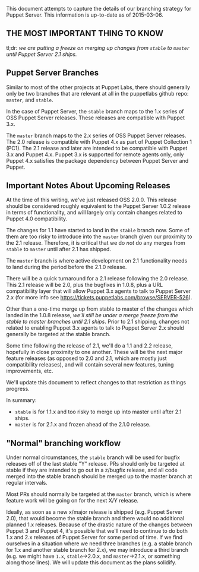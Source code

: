 This document attempts to capture the details of our branching strategy
for Puppet Server.  This information is up-to-date as of 2015-03-06.

## THE MOST IMPORTANT THING TO KNOW

tl;dr: *we are putting a freeze on merging up changes from `stable` to `master`
until Puppet Server 2.1 ships.*

## Puppet Server Branches

Similar to most of the other projects at Puppet Labs, there should generally
only be two branches that are relevant at all in the puppetlabs github repo:
`master`, and `stable`.

In the case of Puppet Server, the `stable` branch maps to the 1.x series of
OSS Puppet Server releases.  These releases are compatible with Puppet 3.x.

The `master` branch maps to the 2.x series of OSS Puppet Server releases.  The
2.0 release is compatible with Puppet 4.x as part of Puppet Collection 1 (PC1).
The 2.1 release and later are intended to be compatible with Puppet 3.x and
Puppet 4.x.  Puppet 3.x is supported for remote agents only, only Puppet 4.x
satisfies the package dependency between Puppet Server and Puppet.

## Important Notes About Upcoming Releases

At the time of this writing, we've just released OSS 2.0.0.  This release
should be considered roughly equivalent to the Puppet Server 1.0.2 release in
terms of functionality, and will largely only contain changes related to Puppet
4.0 compatibility.

The changes for 1.1 have started to land in the `stable` branch now.  Some of
them are too risky to introduce into the `master` branch given our proximity to
the 2.1 release.  Therefore, it is critical that we do *not* do any merges from
`stable` to `master` until after 2.1 has shipped.

The `master` branch is where active development on 2.1 functionality needs to
land during the period before the 2.1.0 release.

There will be a quick turnaround for a 2.1 release following the 2.0 release.
This 2.1 release will be 2.0, plus the bugfixes in 1.0.8, plus a URL
compatibility layer that will allow Puppet 3.x agents to talk to Puppet Server
2.x (for more info see https://tickets.puppetlabs.com/browse/SERVER-526).

Other than a one-time merge up from stable to master of the changes which landed
in the 1.0.8 release, *we'll still be under a merge freeze from the stable to
master branches until 2.1 ships*. Prior to 2.1 shipping, changes not related to
enabling Puppet 3.x agents to talk to Puppet Server 2.x should generally be
targeted at the stable branch.

Some time following the release of 2.1, we'll do a 1.1 and 2.2 release,
hopefully in close proximity to one another.  These will be the next major
feature releases (as opposed to 2.0 and 2.1, which are mostly just
compatibility releases), and will contain several new features, tuning
improvements, etc.

We'll update this document to reflect changes to that restriction as things
progress.

In summary:

 * `stable` is for 1.1.x and too risky to merge up into master until after 2.1
   ships.
 * `master` is for 2.1.x and frozen ahead of the 2.1.0 release.

## "Normal" branching workflow

Under normal circumstances, the `stable` branch will be used for bugfix releases
off of the last stable "Y" release.  PRs should only be targeted at stable if
they are intended to go out in a z/bugfix release, and all code merged into the
stable branch should be merged up to the master branch at regular intervals.

Most PRs should normally be targeted at the `master` branch, which is where feature
work will be going on for the next X/Y release.

Ideally, as soon as a new x/major release is shipped (e.g. Puppet Server 2.0), that
would become the stable branch and there would no additional planned 1.x releases.
Because of the drastic nature of the changes between Puppet 3 and Puppet 4, it's
possible that we'll need to continue to do both 1.x and 2.x releases of Puppet
Server for some period of time.  If we find ourselves in a situation where we
need three branches (e.g. a stable branch for 1.x and another stable branch for 2.x),
we may introduce a third branch (e.g. we might have `1.x`, `stable`->2.0.x, and
`master`->2.1.x, or something along those lines).  We will update this document as
the plans solidify.
